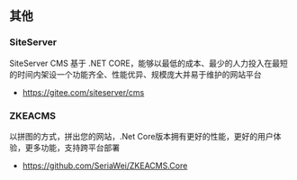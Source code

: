 ## 其他

### SiteServer

SiteServer CMS 基于 .NET CORE，能够以最低的成本、最少的人力投入在最短的时间内架设一个功能齐全、性能优异、规模庞大并易于维护的网站平台

- <https://gitee.com/siteserver/cms>

### ZKEACMS

以拼图的方式，拼出您的网站，.Net Core版本拥有更好的性能，更好的用户体验，更多功能，支持跨平台部署

- <https://github.com/SeriaWei/ZKEACMS.Core>
